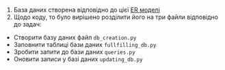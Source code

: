 1. База даних створена відповідно до цієї [ER моделі](https://drawsql.app/teams/taras-shevchenko-national-university-of-kyiv-2/diagrams/database-model-for-summerizer-bot?authuser=0)
2. Щодо коду, то було вирішено розділити його на три файли відповідно до задач:
  - Створити базу даних файл <code>db_creation.py</code>
  - Заповнити таблиці бази даних <code>fullfilling_db.py</code>
  - Зробити запити до бази даних <code>queries.py</code>
  - Оновити записи у базі даних <code>updating_db.py</code>
